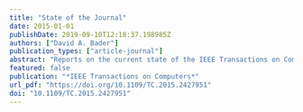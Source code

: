 ```yaml
---
title: "State of the Journal"
date: 2015-01-01
publishDate: 2019-09-10T12:18:37.198985Z
authors: ["David A. Bader"]
publication_types: ["article-journal"]
abstract: "Reports on the current state of the IEEE Transactions on Computers."
featured: false
publication: "*IEEE Transactions on Computers*"
url_pdf: "https://doi.org/10.1109/TC.2015.2427951"
doi: "10.1109/TC.2015.2427951"
---
```


